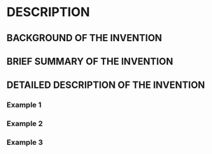 # DESCRIPTION

## BACKGROUND OF THE INVENTION

## BRIEF SUMMARY OF THE INVENTION

## DETAILED DESCRIPTION OF THE INVENTION

### Example 1

### Example 2

### Example 3

